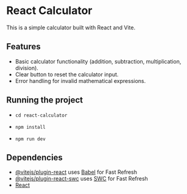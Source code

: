 # React Calculator

This is a simple calculator built with React and Vite.

## Features

- Basic calculator functionality (addition, subtraction, multiplication, division).
- Clear button to reset the calculator input.
- Error handling for invalid mathematical expressions.

## Running the project

- ```cd react-calculator```

- ```npm install```

- ```npm run dev```

## Dependencies
- [@vitejs/plugin-react](https://github.com/vitejs/vite-plugin-react/blob/main/packages/plugin-react/README.md) uses [Babel](https://babeljs.io/) for Fast Refresh
- [@vitejs/plugin-react-swc](https://github.com/vitejs/vite-plugin-react-swc) uses [SWC](https://swc.rs/) for Fast Refresh
- [React](https://reactjs.org/)